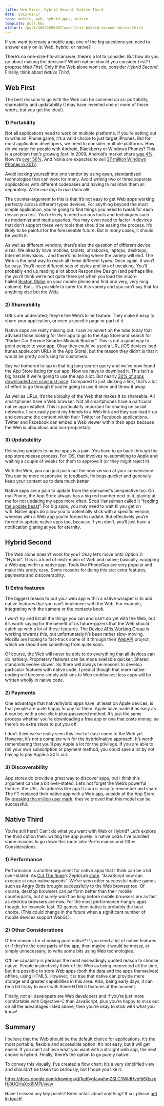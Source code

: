 ```yaml
---
title: Web First, Hybrid Second, Native Third
date: 2012-01-17
tags: mobile, web, hybrid-apps, native
template: post.hbs
old-url: /post/16025696697/web-first-hybrid-second-native-third
---
```


If you want to create a mobile app, one of the big questions you need to
answer early on is: Web, hybrid, or native?

There’s no one-size-fits-all answer; there’s a lot to consider. But how
do you go about making the decision? Which option should you consider
first? I propose *Web First*. Only if the Web alone won’t do,
consider *Hybrid Second*. Finally, think about *Native Third*.

## Web First

The best reasons to go with the Web can be summed up as: portability,
shareability and updatability (I may have invented one or more of those
words, but you get the idea!).

### 1) Portability

Not all applications need to work on multiple platforms. If you’re
setting out to write an iPhone game, it’s a valid choice to just target
iPhones. But for most application developers, we need to consider
multiple platforms. How do we cater for people with Android, Blackberry
or Windows Phones? This is a problem that’s *growing fast*. In 2009,
Android’s market share [was
4%](http://en.wikipedia.org/wiki/Smartphone#Market_share). Now
it’s [over
50%](http://articles.businessinsider.com/2011-11-15/tech/30400455_1_ios-iphone-smartphone-market).
And Nokia are expected to sell [37 million Windows Phones in
2012](http://www.techspot.com/vb/topic176086.html). 

Avoid locking yourself into one vendor by using open, standardised
technologies that can work for many. Avoid writing two or three separate
applications with different codebases and having to maintain them all
separately. Write *one app to rule them all!*

The counter-argument to this is that it’s not easy to get Web apps
working perfectly across different types devices. For anything beyond
the most simple application, you’re going to find things you need to
tweak for each device you test. You’re likely to need various tools and
techniques such as [modernizr](http://www.modernizr.com/) and [media
queries](http://www.w3.org/TR/css3-mediaqueries/). You may even need to
factor in devices that don’t support these very tools that should be
easing the process. It’s likely to be painful for the foreseeable
future. But in *many* cases, it should be worth it.

As well as different vendors, there’s also the question of different
device sizes. We already have mobiles, tablets, ultrabooks, laptops,
desktops, Internet televisions… and there’s no telling where the variety
will end. The Web is the best way to reach all these different types.
Once again, it won’t be easy. You’ll need different sets of styles and
lots of tweaking. You’ll probably end up reading a lot about Responsive
Design (and perhaps like me you’ll think we’re not quite there yet when
you load the much-hailed [Boston Globe](http://bostonglobe.com/) on your
mobile phone and find one very, very long column). But… it’s *possible*
to cater for this variety and you can’t say that for anything else but
the Web.

### 2) Shareability

URLs are underrated; they’re the Web’s killer feature. They make it easy
to share your application, or even a specific page or part of it.

Native apps are really missing out. I saw an advert on the tube today
that advised those looking for their app to go to the App Store and
search for “Parker Car Service Smarter Minicab Booker”. This is not a
good way to point people to your app. Okay they could’ve used a URL (iOS
devices load itunes.apple.com URLs in the App Store), but the reason
they didn’t is that it would be pretty confusing for customers.

Say we bothered to tap in that big long search query and we’ve now found
the App Store listing for our app. Now we have to download it. This
isn’t a big hassle if we’re going to use the app a lot. But nearly [30%
of apps downloaded are used just
once](http://gigaom.com/2011/02/01/people-download-lots-of-apps-but-many-get-discarded/).
Compared to just clicking a link, that’s a lot of effort to go through
if you’re going to use it once and throw it away.

As well as URLs, it’s the ubiquity of the Web that makes it so
shareable. All smartphones have a Web browser. Not all smartphones have
a particular native app installed. This is particularly important for
sharing on social networks. I can easily point my friends to a Web link
and they can load it up and consume the content within their Twitter or
Facebook applications. Twitter and Facebook can embed a Web viewer
within their apps because the Web is ubiquitous and non-proprietary.

### 3) Updatability

Releasing updates to native apps is a pain. You have to go back through
the app store release process. For iOS, that involves re-submitting to
Apple and waiting a couple of weeks for them to approve it (or they
might reject it).

With the Web, you can just push out the new version at your convenience.
You can be more responsive to feedback, fix bugs quicker and generally
keep your content up to date much better.

Native apps are a pain to update from the consumer’s perspective too. On
my iPhone, the App Store always has a big red number next to it, glaring
at me for not updating my apps more often. Scott Hanselman called it
“[feeding the update
beast](http://www.hanselman.com/blog/AppsAreTooMuchLike1990sCDROMsAndNotEnoughLikeTheWeb.aspx#a579d5c5e-2daf-49a2-b22a-4a0bcbb5a24e)”.
For big apps, you may need to wait til you get on wifi. Native apps do
allow you to potentially stick with a specific version, whereas with a
Web app you’re forced to update. But effectively you’re forced to update
native apps too, because if you don’t, you’ll just have a notification
glaring at you for eternity.

## Hybrid Second

The Web alone doesn’t work for you? Okay let’s move onto Option 2:
“Hybrid”. This is a kind of mish-mash of Web and native; basically,
wrapping a Web app within a native app. Tools like PhoneGap are very
popular and make this pretty easy. Some reasons for doing this are:
extra features, payments and discoverability.

### 1) Extra features

The biggest reason to put your web app within a native wrapper is to add
native features that you can’t implement with the Web. For example,
integrating with the camera or the contacts book. 

I won’t try and list all the things you can and can’t do yet with the
Web, but it’s worth saying for the benefit of us future-gazers that the
Web should catch up with a lot of these features. The [Device APIs
Working Group](http://www.w3.org/2009/dap/) is working towards this, but
unfortunately it’s been rather slow-moving. Mozilla are hoping to
fast-track some of it through
their [WebAPI](https://wiki.mozilla.org/WebAPI) project, which we should
see something from quite soon.

Of course, the Web will never be able to do everything that all devices
can do natively. Proprietary features can be made available quicker.
Shared standards evolve slower. So there will always be reasons to
develop particular features with native code. I predict though that more
native coding will become simply add-ons to Web codebases; less apps
will be written wholly in native code.

### 2) Payments

One advantage that native/hybrid apps have, at least on Apple devices,
is that people are quite happy to pay for them. Apple have made it as
easy as it can be, with a one-click-plus-password method. It’s just the
same process whether you’re downloading a free app or one that costs
money, so there’s no extra steps to put you off.

I don’t think we’ve really seen this level of ease come to the Web yet.
However, it’s not a complete win for the hybrid/native approach. It’s
worth remembering that you’ll pay Apple a lot for the privilege. If you
are able to roll your own subscription or payment method, you could save
a lot by not having to pay Apple a 30% cut.

### 3) Discoverability

App stores do provide a great way to discover apps, but I think this
argument can be a bit over-stated. Let’s not forget the Web’s powerful
feature, the URL. An address like app.ft.com is easy to remember and
share. The FT replaced their native app with a Web app, outside of the
App Store. By [breaking the million user
mark](http://www.google.co.uk/url?sa=t&rct=j&q=ft%20million%20app&source=web&cd=2&ved=0CCgQFjAB&url=http%3A%2F%2Faboutus.ft.com%2F2011%2F11%2F18%2Fft-web-app-registers-one-million-users%2F&ei=QLkVT87ROIrtOZbSiYwB&usg=AFQjCNH8BSvef6E7ptab87dhKrn09P8y8A),
they’ve proved that this model can be successful.

## Native Third

You’re still here? Can’t do what you want with Web or Hybrid? Let’s
explore the third option then: writing the app purely in native code.
I’ve bundled some reasons to go down this route into: Performance and
Other Considerations.

### 1) Performance

Performance is another argument for native apps that I think can be a
bit over-stated. As [Cut The Rope](http://www.cuttherope.ie/)’s
ZeptoLab [state](http://www.cuttherope.ie/dev/): “JavaScript now can
execute at near native speeds”. We’ve seen other successful native games
such as Angry Birds brought successfully to the Web browser too. Of
course, desktop browsers can perform better than their mobile
counterparts, but it surely won’t be long before mobile browsers are as
fast as desktop browsers are now. For the most performance-hungry apps
though, for example fast, 3D games, then native is probably the best
choice. (This could change in the future when a significant number of
mobile devices support WebGL).

### 2) Other Considerations

Other reasons for choosing pure native? If you need a lot of native
features or if they’re the core parts of the app, then maybe it would be
messy, or simply unnecessary, to write some bits using Web technologies.

Offline capability is perhaps the most misleadingly quoted reason to
choose native. People instinctively think of the Web as being connected
all the time, but it is possible to store Web apps (both the data and
the apps themselves) offline, using HTML5. However, it is true that
native can provide more storage and greater capabilities in this area.
Also, being early days, it can be a bit tricky to work with these HTML5
features at the moment.

Finally, not all developers are Web developers and if you’re just more
comfortable with Objective-C than JavaScript, plus you’re happy to miss
out on all the advantages listed above, then you’re okay to stick with
what you know!

## Summary

I believe that the Web should be the default choice for applications.
It’s the most portable, flexible and accessible option. It’s not easy,
but it will get easier. If you can’t achieve what you want with a
straight web app, the next choice is hybrid. Finally, there’s the option
to go purely native.

To convey this visually, I’ve created a flow chart. It’s a very
simplified view and shouldn’t be taken too seriously, but I hope you
like it:

<https://docs.google.com/drawings/d/1edfygfJwahmZSLC3WIdHyqfd6QsspHj8UQHaXcd9MPI/view>

Have I missed any key points? Been unfair about anything? If so, please
[get in touch](https://twitter.com/poshaughnessy)!
